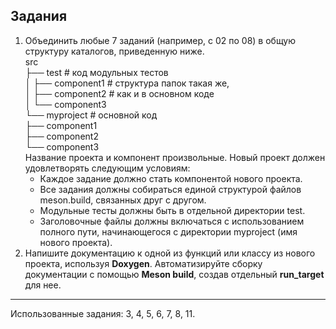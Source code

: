 ## Задания

1. Объединить любые 7 заданий (например, с 02 по 08) в общую структуру каталогов, приведенную ниже.   
src   
├── test # код модульных тестов   
│   ├── component1 # структура папок такая же,   
│   ├── component2 # как и в основном коде   
│   └── component3   
└── myproject # основной код   
├── component1   
├── component2   
└── component3   
Название проекта и компонент произвольные. Новый проект должен удовлетворять следующим условиям:
    * Каждое задание должно стать компонентой нового проекта.
    * Все задания должны собираться единой структурой файлов meson.build, связанных друг с другом.
    * Модульные тесты должны быть в отдельной директории test.
    * Заголовочные файлы должны включаться с использованием полного пути, начинающегося с директории myproject (имя нового проекта).   
2. Напишите документацию к одной из функций или классу из нового проекта,
используя **Doxygen**. Автоматизируйте сборку документации с помощью **Meson build**, создав отдельный **run_target** для нее.

---
Использованные задания: 3, 4, 5, 6, 7, 8, 11.
